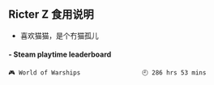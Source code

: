 ## Ricter Z 食用说明
- 喜欢猫猫，是个冇猫孤儿

<!-- steam-box start -->
#### - Steam playtime leaderboard
```text
🎮 World of Warships                 🕘 286 hrs 53 mins
```
<!-- Powered by https://github.com/YouEclipse/steam-box . -->
<!-- steam-box end -->
